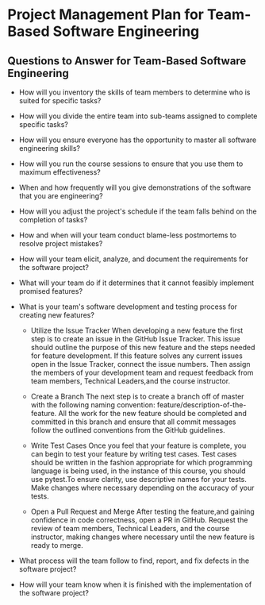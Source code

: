 # Project Management Plan for Team-Based Software Engineering

## Questions to Answer for Team-Based Software Engineering

- How will you inventory the skills of team members to determine who is
  suited for specific tasks?

- How will you divide the entire team into sub-teams assigned to complete
  specific tasks?

- How will you ensure everyone has the opportunity to master all software
  engineering skills?

- How will you run the course sessions to ensure that you use them
  to maximum effectiveness?

- When and how frequently will you give demonstrations of the software that
  you are engineering?

- How will you adjust the project's schedule if the team falls behind on the
  completion of tasks?

- How and when will your team conduct blame-less postmortems to resolve
  project mistakes?

- How will your team elicit, analyze, and document the requirements for the
  software project?

- What will your team do if it determines that it cannot feasibly implement
  promised features?

- What is your team's software development and testing process for creating
  new features?

    - Utilize the Issue Tracker
  When developing a new feature the first step is to create an issue in the
  GitHub Issue Tracker. This issue should outline the purpose of this new
  feature and the steps needed for feature development. If this feature solves
  any current issues open in the Issue Tracker, connect the issue numbers. Then
  assign the members of your development team and request feedback from team
  members, Technical Leaders,and the course instructor.
  
    - Create a Branch
  The next step is to create a branch off of master with the following naming
  convention: feature/description-of-the-feature. All the work for the new feature
  should be completed and committed in this branch and ensure that all commit
  messages follow the outlined conventions from the GitHub guidelines.
  
    - Write Test Cases
  Once you feel that your feature is complete, you can begin to test your feature
  by writing test cases. Test cases should be written in the fashion appropriate
  for which programming language is being used, in the instance of this course,
  you should use pytest.To ensure clarity, use descriptive names for your tests.
  Make changes where necessary depending on the accuracy of your tests.
  
    - Open a Pull Request and Merge
  After testing the feature,and gaining confidence in code correctness, open a PR
  in GitHub. Request the review of team members, Technical Leaders, and the course
  instructor, making changes where necessary until the new feature is ready to
  merge.

- What process will the team follow to find, report, and fix defects in the
  software project?

- How will your team know when it is finished with the implementation of the
  software project?
